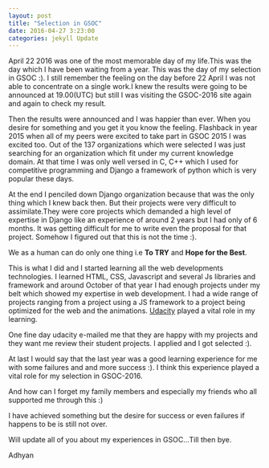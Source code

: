 ```yaml
---
layout: post
title: "Selection in GSOC"
date: 2016-04-27 3:23:00
categories: jekyll Update
---
```


April 22 2016 was one of the most memorable day of my life.This was the day which I have been waiting from a year.
This was the day of my selection in GSOC :). I still remember the feeling on the day before 22 April I was not able
to concentrate on a single work.I knew the results were going to be announced at 19.00(UTC) but still I was visiting the
GSOC-2016 site again and again to check my result.

Then the results were announced and I was happier than ever. When you desire for something and you get it you know the feeling.
Flashback in year 2015 when all of my peers were excited to take part in GSOC 2015 I was excited too. Out of the 137 organizations
which were selected I was just searching for an organization which fit under my current knowledge domain. At that time I
was only well versed in C, C++ which I used for competitive programming and Django a framework of python which is very
popular these days.

At the end I penciled down Django organization because that was the only thing which I knew back then. But their projects
were very difficult to assimilate.They were core projects which demanded a high level of expertise in Django like an experience
of around 2 years but I had only of 6 months. It was getting difficult for me to write even the proposal for that project.
Somehow I figured out that this is not the time :).

We as a human can do only one thing i.e **To TRY** and **Hope for the Best**.

This is what I did and I started learning all the web developments technologies. I learned HTML, CSS, Javascript and several
Js libraries and framework and around October of that year I had enough projects under my belt which showed my expertise in
web development. I had a wide range of projects ranging from a project using a JS framework to a project being optimized for
the web and the animations. [Udacity](httpa://udacity.com) played a vital role in my learning.

One fine day udacity e-mailed me that they are happy with my projects and they want me review their student projects. I
applied and I got selected :).

At last I would say that the last year was a good learning experience for me with some failures and and more success :).
I think this experience played a vital role for my selection in GSOC-2016.

And how can I forget my family members and especially my friends who all supported me through this :)

I have achieved something but the desire for success or even failures if happens to be is still not over.

Will update all of you about my experiences in GSOC...Till then bye.

Adhyan

